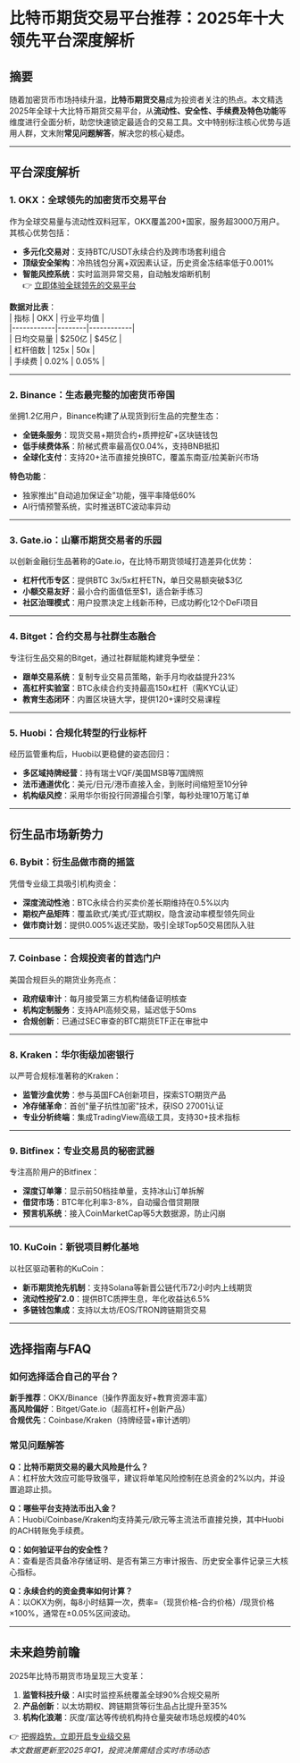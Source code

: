 # 比特币期货交易平台推荐：2025年十大领先平台深度解析

## 摘要  
随着加密货币市场持续升温，**比特币期货交易**成为投资者关注的热点。本文精选2025年全球十大比特币期货交易平台，从**流动性、安全性、手续费及特色功能**等维度进行全面分析，助您快速锁定最适合的交易工具。文中特别标注核心优势与适用人群，文末附**常见问题解答**，解决您的核心疑虑。

---

## 平台深度解析

### 1. OKX：全球领先的加密货币交易平台  
作为全球交易量与流动性双料冠军，OKX覆盖200+国家，服务超3000万用户。其核心优势包括：
- **多元化交易对**：支持BTC/USDT永续合约及跨市场套利组合
- **顶级安全架构**：冷热钱包分离+双因素认证，历史资金冻结率低于0.001%
- **智能风控系统**：实时监测异常交易，自动触发熔断机制  
👉 [立即体验全球领先的交易平台](https://bit.ly/okx_welcome)  

**数据对比表**：  
| 指标       | OKX    | 行业平均值 |  
|------------|--------|------------|  
| 日均交易量 | $250亿 | $45亿      |  
| 杠杆倍数   | 125x   | 50x        |  
| 手续费     | 0.02%  | 0.05%      |  

---

### 2. Binance：生态最完整的加密货币帝国  
坐拥1.2亿用户，Binance构建了从现货到衍生品的完整生态：
- **全链条服务**：现货交易+期货合约+质押挖矿+区块链钱包
- **低手续费体系**：阶梯式费率最高仅0.04%，支持BNB抵扣
- **全球化支付**：支持20+法币直接兑换BTC，覆盖东南亚/拉美新兴市场  

**特色功能**：  
- 独家推出"自动追加保证金"功能，强平率降低60%
- AI行情预警系统，实时推送BTC波动率异动

---

### 3. Gate.io：山寨币期货交易者的乐园  
以创新金融衍生品著称的Gate.io，在比特币期货领域打造差异化优势：
- **杠杆代币专区**：提供BTC 3x/5x杠杆ETN，单日交易额突破$3亿
- **小额交易友好**：最小合约面值低至$1，适合新手练习
- **社区治理模式**：用户投票决定上线新币种，已成功孵化12个DeFi项目  

---

### 4. Bitget：合约交易与社群生态融合  
专注衍生品交易的Bitget，通过社群赋能构建竞争壁垒：
- **跟单交易系统**：复制专业交易员策略，新手月均收益提升23%
- **高杠杆实验室**：BTC永续合约支持最高150x杠杆（需KYC认证）
- **教育生态闭环**：内置区块链大学，提供120+课时交易课程  

---

### 5. Huobi：合规化转型的行业标杆  
经历监管重构后，Huobi以更稳健的姿态回归：
- **多区域持牌经营**：持有瑞士VQF/美国MSB等7国牌照
- **法币通道优化**：美元/日元/港币直接入金，到账时间缩短至10分钟
- **机构级风控**：采用华尔街投行同源撮合引擎，每秒处理10万笔订单  

---

## 衍生品市场新势力

### 6. Bybit：衍生品做市商的摇篮  
凭借专业级工具吸引机构资金：
- **深度流动性池**：BTC永续合约买卖价差长期维持在0.5%以内
- **期权产品矩阵**：覆盖欧式/美式/亚式期权，隐含波动率模型领先同业
- **做市商计划**：提供0.005%返还奖励，吸引全球Top50交易团队入驻  

---

### 7. Coinbase：合规投资者的首选门户  
美国合规巨头的期货业务亮点：
- **政府级审计**：每月接受第三方机构储备证明核查
- **机构定制服务**：支持API高频交易，延迟低于50ms
- **合规创新**：已通过SEC审查的BTC期货ETF正在审批中  

---

### 8. Kraken：华尔街级加密银行  
以严苛合规标准著称的Kraken：
- **监管沙盒优势**：参与英国FCA创新项目，探索STO期货产品
- **冷存储革命**：首创"量子抗性加密"技术，获ISO 27001认证
- **专业分析终端**：集成TradingView高级工具，支持30+技术指标  

---

### 9. Bitfinex：专业交易员的秘密武器  
专注高阶用户的Bitfinex：
- **深度订单簿**：显示前50档挂单量，支持冰山订单拆解
- **借贷市场**：BTC年化利率3-8%，自动撮合借贷期限
- **预言机系统**：接入CoinMarketCap等5大数据源，防止闪崩  

---

### 10. KuCoin：新锐项目孵化基地  
以社区驱动著称的KuCoin：
- **新币期货抢先机制**：支持Solana等新晋公链代币72小时内上线期货
- **流动性挖矿2.0**：提供BTC质押生息，年化收益达6.5%
- **多链钱包集成**：支持以太坊/EOS/TRON跨链期货交易  

---

## 选择指南与FAQ

### 如何选择适合自己的平台？  
**新手推荐**：OKX/Binance（操作界面友好+教育资源丰富）  
**高风险偏好**：Bitget/Gate.io（超高杠杆+创新产品）  
**合规优先**：Coinbase/Kraken（持牌经营+审计透明）  

### 常见问题解答  
**Q：比特币期货交易的最大风险是什么？**  
A：杠杆放大效应可能导致强平，建议将单笔风险控制在总资金的2%以内，并设置追踪止损。  

**Q：哪些平台支持法币出入金？**  
A：Huobi/Coinbase/Kraken均支持美元/欧元等主流法币直接兑换，其中Huobi的ACH转账免手续费。  

**Q：如何验证平台的安全性？**  
A：查看是否具备冷存储证明、是否有第三方审计报告、历史安全事件记录三大核心指标。  

**Q：永续合约的资金费率如何计算？**  
A：以OKX为例，每8小时结算一次，费率=（现货价格-合约价格）/现货价格×100%，通常在±0.05%区间波动。  

---

## 未来趋势前瞻  
2025年比特币期货市场呈现三大变革：
1. **监管科技升级**：AI实时监控系统覆盖全球90%合规交易所
2. **产品创新**：以太坊期权、跨链期货等衍生品占比提升至35%
3. **机构化浪潮**：灰度/富达等传统机构持仓量突破市场总规模的40%

👉 [把握趋势，立即开启专业级交易](https://bit.ly/okx_welcome)  
*本文数据更新至2025年Q1，投资决策需结合实时市场动态*